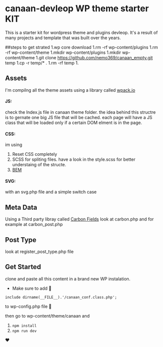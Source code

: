 # canaan-devleop WP theme starter KIT
This is a starter kit for wordpress theme and plugins devleop. It's a result of many projects and template that was built over the years.

##steps to get strated
1.wp core download
1.rm -rf wp-content/plugins
1.rm -rf wp-content/theme
1.mkdir wp-content/plugins
1.mkdir wp-content/theme
1.git clone https://github.com/nemo369/canaan_empty.git temp
1.cp -r temp/* .
1.rm -rf temp
1. 

## Assets

I'm compilng all the theme assets using a library called [wpack.io](https://wpack.io/)

#### JS:
check the Index.js file in canaan theme folder. the idea behind this structre is to gernate one big JS file that will be cached. each page will have a JS class that will be loaded only if a certain DOM elment is in the page.

#### CSS:
im using 
1. Reset CSS completely
1. SCSS for spliting files. have a look in the style.scss for better understaing of the structe.
1. [BEM](http://getbem.com/introduction/)


#### SVG:
with an svg.php file and a simple switch case

## Meta Data

Using a Third party libray called [Carbon Fields](https://docs.carbonfields.net/#/)
look at carbon.php and for example at carbon_post.php

## Post Type

look at register_post_type.php file

## Get Started 

clone and paste all this content in a brand new WP instalation.
* Make sure to add 📢
````if (file_exists(dirname(__FILE__).'/canaan_conf.class.php'))
include dirname(__FILE__).'/canaan_conf.class.php';
```` 
to wp-config.php file 📢

then go to wp-content/theme/canaan and 
1. ````npm install```` 
1. ````npm run dev```` 

❤️


